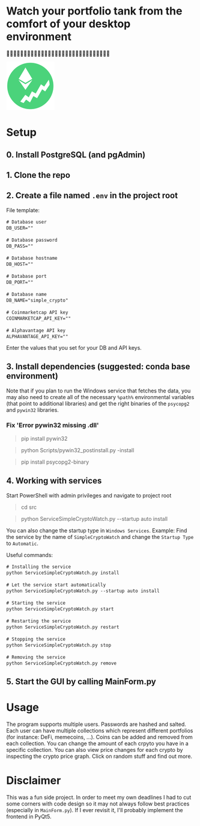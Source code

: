 # Watch your portfolio tank from the comfort of your desktop environment

🚀🚀🚀🚀🚀🚀🚀🚀🚀🚀🚀🚀🚀🚀🚀🚀🚀🚀🚀🚀🚀🚀🚀🚀🚀🚀🚀🚀🚀🚀

![SimpleCryptoWatch logo](res/prog/logo.png)

# Setup

## 0. Install PostgreSQL (and pgAdmin)

## 1. Clone the repo

## 2. Create a file named `.env` in the project root

File template:
```
# Database user
DB_USER=""

# Database password
DB_PASS=""

# Database hostname
DB_HOST=""

# Database port
DB_PORT=""

# Database name
DB_NAME="simple_crypto"

# Coinmarketcap API key
COINMARKETCAP_API_KEY=""

# Alphavantage API key
ALPHAVANTAGE_API_KEY=""
```

Enter the values that you set for your DB and API keys.

## 3. Install dependencies (suggested: conda base environment)

Note that if you plan to run the Windows service that fetches the data, you may also need to create all of the necessary `%path%` environmental variables (that point to additional libraries) and get the right binaries of the `psycopg2` and `pywin32` libraries.

### Fix 'Error pywin32 missing .dll'

> pip install pywin32

> python Scripts/pywin32_postinstall.py -install

> pip install psycopg2-binary

## 4. Working with services

Start PowerShell with admin privileges and navigate to project root
> cd src

> python ServiceSimpleCryptoWatch.py --startup auto install 

You can also change the startup type in `Windows Services`. Example: Find the service by the name of `SimpleCryptoWatch` and change the `Startup Type` to `Automatic`.

Useful commands:
```
# Installing the service
python ServiceSimpleCryptoWatch.py install

# Let the service start automatically 
python ServiceSimpleCryptoWatch.py --startup auto install 
 
# Starting the service
python ServiceSimpleCryptoWatch.py start

# Restarting the service
python ServiceSimpleCryptoWatch.py restart
 
# Stopping the service
python ServiceSimpleCryptoWatch.py stop
 
# Removing the service
python ServiceSimpleCryptoWatch.py remove
 ```

## 5. Start the GUI by calling MainForm.py

# Usage

The program supports multiple users. Passwords are hashed and salted. Each user can have multiple collections which represent different portfolios (for instance: DeFi, memecoins, ...). Coins can be added and removed from each collection. You can change the amount of each crpyto you have in a specific collection. You can also view price changes for each crypto by inspecting the crypto price graph. Click on random stuff and find out more.

# Disclaimer

This was a fun side project. In order to meet my own deadlines I had to cut some corners with code design so it may not always follow best practices (especially in `MainForm.py`). If I ever revisit it, I'll probably implement the frontend in PyQt5.